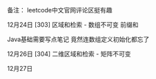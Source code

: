 备注：
leetcode中文官网评论区挺有趣


12月24日
[303] 区域和检索 - 数组不可变
前缀和

Java基础需要写点笔记
竟然连数组定义初始化都忘了

12月26日
[304] 二维区域和检索 - 矩阵不可变

12月27日









